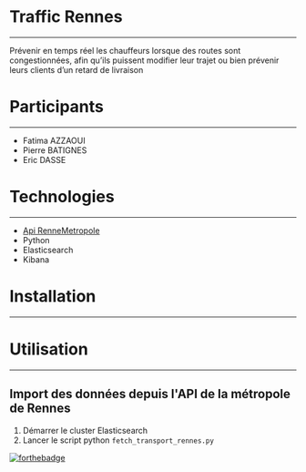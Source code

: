 # Traffic Rennes
***
Prévenir en temps réel les chauffeurs lorsque des routes sont congestionnées, afin qu’ils puissent modifier leur trajet ou bien prévenir leurs clients d’un retard de livraison

# Participants
***
* Fatima AZZAOUI
* Pierre BATIGNES
* Eric DASSE

# Technologies
***
* [Api RenneMetropole](https://data.rennesmetropole.fr/explore/dataset/etat-du-trafic-en-temps-reel/information/)
* Python
* Elasticsearch
* Kibana

# Installation
***

# Utilisation
***
## Import des données depuis l'API de la métropole de Rennes
1. Démarrer le cluster Elasticsearch
2. Lancer le script python `fetch_transport_rennes.py`

[![forthebadge](https://forthebadge.com/images/badges/powered-by-coders-sweat.svg)](https://forthebadge.com)
